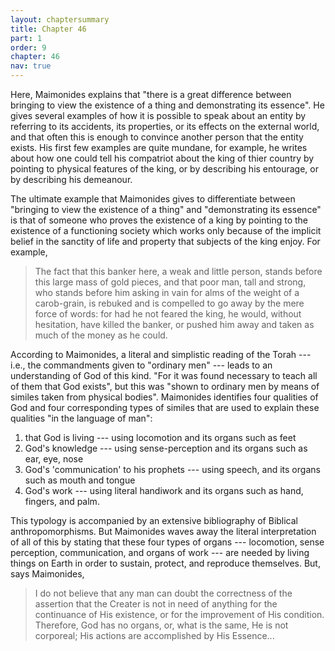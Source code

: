 ```yaml
---
layout: chaptersummary
title: Chapter 46
part: 1
order: 9
chapter: 46
nav: true
---
```


Here, Maimonides explains that "there is a great difference between bringing to view the existence of a thing and demonstrating its essence". He gives several examples of how it is possible to speak about an entity by referring to its accidents, its properties, or its effects on the external world, and that often this is enough to convince another person that the entity exists. His first few examples are quite mundane, for example, he writes about how one could tell his compatriot about the king of thier country by pointing to physical features of the king, or by describing his entourage, or by describing his demeanour. 

The ultimate example that Maimonides gives to differentiate between "bringing to view the existence of a thing" and "demonstrating its essence" is that of someone who proves the existence of a king by pointing to the existence of a functioning society which works only because of the implicit belief in the sanctity of life and property that subjects of the king enjoy. For example,
> The fact that this banker here, a weak and little person, stands before this large mass of gold pieces, and that poor man, tall and strong, who stands before him asking in vain for alms of the weight of a carob-grain, is rebuked and is compelled to go away by the mere force of words: for had he not feared the king, he would, without hesitation, have killed the banker, or pushed him away and taken as much of the money as he could.

According to Maimonides, a literal and simplistic reading of the Torah --- i.e., the commandments given to "ordinary men" --- leads to an understanding of God of this kind. "For it was found necessary to teach all of them that God exists", but this was "shown to ordinary men by means of similes taken from physical bodies". Maimonides identifies four qualities of God and four corresponding types of similes that are used to explain these qualities "in the language of man":
1. that God is living --- using locomotion and its organs such as feet
2. God's knowledge --- using sense-perception and its organs such as ear, eye, nose
3. God's 'communication' to his prophets --- using speech, and its organs such as mouth and tongue
4. God's work --- using literal handiwork and its organs such as hand, fingers, and palm. 

This typology is accompanied by an extensive bibliography of Biblical anthropomorphisms. But Maimonides waves away the literal interpretation of all of this by stating that these four types of organs --- locomotion, sense perception, communication, and organs of work --- are needed by living things on Earth in order to sustain, protect, and reproduce themselves. But, says Maimonides, 
>I do not believe that any man can doubt the correctness of the assertion that the Creater is not in need of anything for the continuance of His existence, or for the improvement of His condition. Therefore, God has no organs, or, what is the same, He is not corporeal; His actions are accomplished by His Essence...
